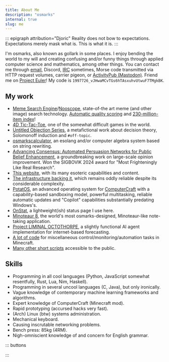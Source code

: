 ```yaml
---
title: About Me
description: "osmarks"
internal: true
slug: me
---
```


::: epigraph attribution="Djoric"
Reality does not bow to expectations. Expectations merely mask what is. This is what it is.
:::

I'm osmarks, also known as gollark in some places.
I enjoy bending the world to my will and creating confusing and/or funny things through applied computer science and mathematics, among other things.
You can contact me through [email](mailto:me@osmarks.net), <span class="hoverdefn" title="My username is 'gollark'">Discord</span>, <a href="https://apionet.gh0.pw/">IRC</a> sometimes, <span class="hoverdefn" title="please note that the monitoring sampling interval is 15 seconds">Morse code transmitted via HTTP request volumes</span>, carrier pigeon, or [ActivityPub (Mastodon)](https://b.osmarks.net/).
Friend me on [Project Euler](https://projecteuler.net/friends)! My code is `1997726_vJHwaMCvTGs6hTAsxuhvUtwuF7TMgkBK`.

## My work

* [Meme Search Engine](https://github.com/osmarks/meme-search-engine)/[Nooscope](https://nooscope.osmarks.net), state-of-the art meme (and other image) search technology. [Automatic quality scoring](/memethresher/) and [230-million-item index](/memescale/)!
* [4D Tic-Tac-Toe](/tictactoe4/), one of the somewhat difficult games in the world.
* [Untitled Objection Series](https://www.youtube.com/playlist?list=PLIoFMnkvRA5PggXaYGQ2QJPEH8LPDm5Dd), a metafictional work about decision theory, Solomonoff induction and `#off-topic`.
* [osmarkscalculator](https://esolangs.org/wiki/Osmarkscalculator), an esolang and/or computer algebra system based on string rewriting.
* [Advancing Consensus: Automated Persuasion Networks for Public Belief Enhancement](https://sigbovik.org/2024/proceedings.pdf#page=192), a groundbreaking work on large-scale opinion improvement. Won the SIGBOVIK 2024 award for "Most Frighteningly Like Real Research".
* [This website](/), with its many esoteric capabilities and content.
* [The infrastructure backing it](/srsapi/), which remains oddly reliable despite its considerable complexity.
* [PotatOS](https://potatos.madefor.cc/), an advanced operating system for [ComputerCraft](https://tweaked.cc/) with a capability-based sandboxing model, powerful multitasking, reliable automatic updates and "Copilot" capabilities substantially predating Windows's.
* [OnStat](https://status.osmarks.net/), a lightweight(ish) status page I use here.
* [Minoteaur 8](https://github.com/osmarks/minoteaur-8), the world's most osmarks-designed, Minoteaur-like note-taking application.
* [Project LIMINAL OCTOTHORPE](https://github.com/osmarks/liminal-octothorpe), a slightly functional AI agent implementation for internet-based forecasting.
* [A lot of code](https://github.com/osmarks/misc/tree/master/computercraft) for miscellaneous control/monitoring/automation tasks in Minecraft.
* [Many other short scripts](https://github.com/osmarks/misc/) accessible to the public.

## Skills

* Programming in all cool languages (Python, JavaScript somewhat resentfully, Rust, Lua, Nim, Haskell).
* Programming in several uncool languages (C, Java), but only ironically.
* Vague knowledge of contemporary machine learning frameworks and algorithms.
* Expert knowledge of ComputerCraft (Minecraft mod).
* Rapid prototyping (accursed hacks very fast).
* (Arch) Linux (btw) systems administration.
* Mechanical keyboard.
* Causing inscrutable networking problems.
* Bench press: 85kg (4RM).
* Nigh-omniscient knowledge of and concern for English grammar.

::: buttons

:::
